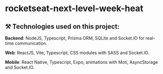 # rocketseat-next-level-week-heat

## :hammer_and_pick: Technologies used on this project:

**Backend**: NodeJS, Typescript, Prisma ORM, SQLite and Socket.IO for real-time communication.

**Web**: ReactJS, Vite, Typescript, CSS modules with SASS and Socket.IO.

**Mobile**: React Native, Typescript, Expo, animations with Moti, AsyncStorage and Socket.IO.

 
